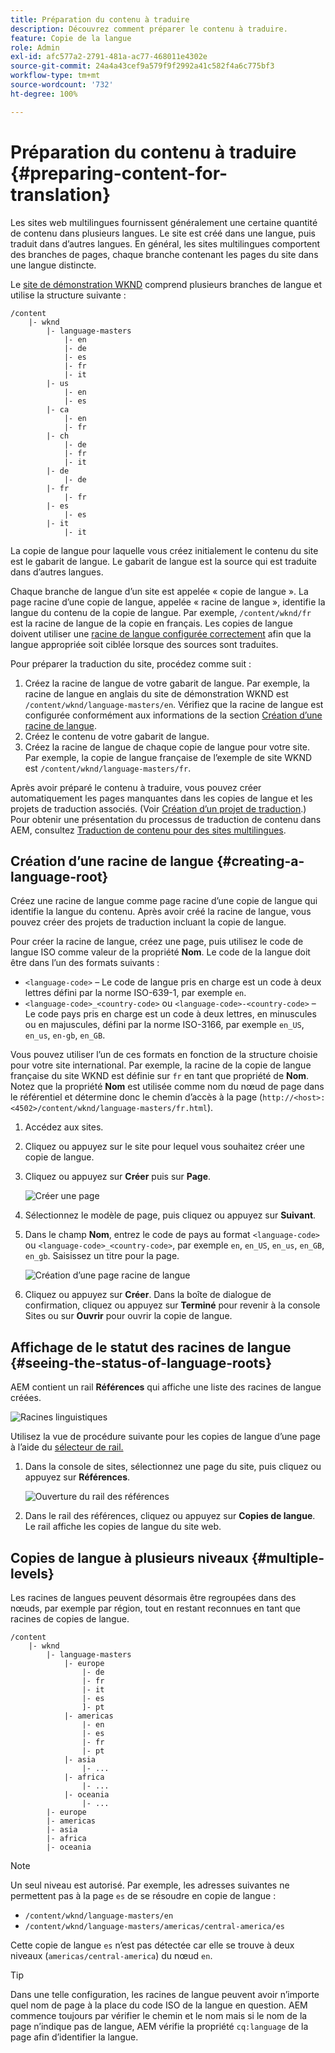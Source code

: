 ```yaml
---
title: Préparation du contenu à traduire
description: Découvrez comment préparer le contenu à traduire.
feature: Copie de la langue
role: Admin
exl-id: afc577a2-2791-481a-ac77-468011e4302e
source-git-commit: 24a4a43cef9a579f9f2992a41c582f4a6c775bf3
workflow-type: tm+mt
source-wordcount: '732'
ht-degree: 100%

---
```


# Préparation du contenu à traduire {#preparing-content-for-translation}

Les sites web multilingues fournissent généralement une certaine quantité de contenu dans plusieurs langues. Le site est créé dans une langue, puis traduit dans d’autres langues. En général, les sites multilingues comportent des branches de pages, chaque branche contenant les pages du site dans une langue distincte.

Le [site de démonstration WKND](/help/implementing/developing/introduction/develop-wknd-tutorial.md) comprend plusieurs branches de langue et utilise la structure suivante :

```text
/content
    |- wknd
        |- language-masters
            |- en
            |- de
            |- es
            |- fr
            |- it
        |- us
            |- en
            |- es
        |- ca
            |- en
            |- fr
        |- ch
            |- de
            |- fr
            |- it
        |- de
            |- de
        |- fr
            |- fr
        |- es
            |- es
        |- it
            |- it
```

La copie de langue pour laquelle vous créez initialement le contenu du site est le gabarit de langue. Le gabarit de langue est la source qui est traduite dans d’autres langues.

Chaque branche de langue d’un site est appelée « copie de langue ». La page racine d’une copie de langue, appelée « racine de langue », identifie la langue du contenu de la copie de langue. Par exemple, `/content/wknd/fr` est la racine de langue de la copie en français. Les copies de langue doivent utiliser une [racine de langue configurée correctement](preparation.md#creating-a-language-root) afin que la langue appropriée soit ciblée lorsque des sources sont traduites.

Pour préparer la traduction du site, procédez comme suit :

1. Créez la racine de langue de votre gabarit de langue. Par exemple, la racine de langue en anglais du site de démonstration WKND est `/content/wknd/language-masters/en`. Vérifiez que la racine de langue est configurée conformément aux informations de la section [Création d’une racine de langue](preparation.md#creating-a-language-root).
1. Créez le contenu de votre gabarit de langue.
1. Créez la racine de langue de chaque copie de langue pour votre site. Par exemple, la copie de langue française de l’exemple de site WKND est `/content/wknd/language-masters/fr`.

Après avoir préparé le contenu à traduire, vous pouvez créer automatiquement les pages manquantes dans les copies de langue et les projets de traduction associés. (Voir [Création d’un projet de traduction](managing-projects.md).) Pour obtenir une présentation du processus de traduction de contenu dans AEM, consultez [Traduction de contenu pour des sites multilingues](overview.md).

## Création d’une racine de langue {#creating-a-language-root}

Créez une racine de langue comme page racine d’une copie de langue qui identifie la langue du contenu. Après avoir créé la racine de langue, vous pouvez créer des projets de traduction incluant la copie de langue.

Pour créer la racine de langue, créez une page, puis utilisez le code de langue ISO comme valeur de la propriété **Nom**. Le code de la langue doit être dans l’un des formats suivants :

* `<language-code>` – Le code de langue pris en charge est un code à deux lettres défini par la norme ISO-639-1, par exemple `en`.
* `<language-code>_<country-code>` ou `<language-code>-<country-code>` – Le code pays pris en charge est un code à deux lettres, en minuscules ou en majuscules, défini par la norme ISO-3166, par exemple `en_US`, `en_us`, `en-gb`, `en_GB`.

Vous pouvez utiliser l’un de ces formats en fonction de la structure choisie pour votre site international.  Par exemple, la racine de la copie de langue française du site WKND est définie sur `fr` en tant que propriété de **Nom**. Notez que la propriété **Nom** est utilisée comme nom du nœud de page dans le référentiel et détermine donc le chemin d’accès à la page (`http://<host>:<4502>/content/wknd/language-masters/fr.html`).

1. Accédez aux sites.
1. Cliquez ou appuyez sur le site pour lequel vous souhaitez créer une copie de langue.
1. Cliquez ou appuyez sur **Créer** puis sur **Page**.

   ![Créer une page](../assets/create-page.png)

1. Sélectionnez le modèle de page, puis cliquez ou appuyez sur **Suivant**.
1. Dans le champ **Nom**, entrez le code de pays au format `<language-code>` ou `<language-code>_<country-code>`, par exemple `en`, `en_US`, `en_us`, `en_GB`, `en_gb`. Saisissez un titre pour la page.

   ![Création d’une page racine de langue](../assets/create-language-root.png)

1. Cliquez ou appuyez sur **Créer**. Dans la boîte de dialogue de confirmation, cliquez ou appuyez sur **Terminé** pour revenir à la console Sites ou sur **Ouvrir** pour ouvrir la copie de langue.

## Affichage de le statut des racines de langue {#seeing-the-status-of-language-roots}

AEM contient un rail **Références** qui affiche une liste des racines de langue créées.

![Racines linguistiques](../assets/language-roots.png)

Utilisez la vue de procédure suivante pour les copies de langue d’une page à l’aide du [sélecteur de rail.](/help/sites-cloud/authoring/getting-started/basic-handling.md#rail-selector)

1. Dans la console de sites, sélectionnez une page du site, puis cliquez ou appuyez sur **Références**.

   ![Ouverture du rail des références](../assets/opening-references-rail.png)

1. Dans le rail des références, cliquez ou appuyez sur **Copies de langue**. Le rail affiche les copies de langue du site web.

## Copies de langue à plusieurs niveaux {#multiple-levels}

Les racines de langues peuvent désormais être regroupées dans des nœuds, par exemple par région, tout en restant reconnues en tant que racines de copies de langue.

```text
/content
    |- wknd
        |- language-masters
            |- europe
                |- de
                |- fr
                |- it
                |- es
                ]- pt
            |- americas
                |- en
                |- es
                |- fr
                |- pt
            |- asia
                |- ...
            |- africa
                |- ...
            |- oceania
                |- ...
        |- europe
        |- americas
        |- asia
        |- africa
        |- oceania            
```

>[!NOTE]
>
>Un seul niveau est autorisé. Par exemple, les adresses suivantes ne permettent pas à la page `es` de se résoudre en copie de langue :
>
>* `/content/wknd/language-masters/en`
>* `/content/wknd/language-masters/americas/central-america/es`
>
> Cette copie de langue `es` n’est pas détectée car elle se trouve à deux niveaux (`americas/central-america`) du nœud `en`.

>[!TIP]
>
>Dans une telle configuration, les racines de langue peuvent avoir n’importe quel nom de page à la place du code ISO de la langue en question. AEM commence toujours par vérifier le chemin et le nom mais si le nom de la page n’indique pas de langue, AEM vérifie la propriété `cq:language` de la page afin d’identifier la langue.
